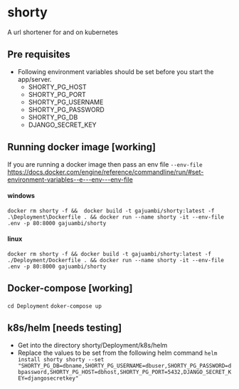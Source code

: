 # shorty

A url shortener for and on kubernetes
## Pre requisites
- Following environment variables should be set before you start the app/server.
    - SHORTY_PG_HOST
    - SHORTY_PG_PORT
    - SHORTY_PG_USERNAME
    - SHORTY_PG_PASSWORD
    - SHORTY_PG_DB
    - DJANGO_SECRET_KEY
## Running docker image [working]
If you are running a docker image then pass an env file `--env-file`
https://docs.docker.com/engine/reference/commandline/run/#set-environment-variables--e---env---env-file
#### windows
`docker rm shorty -f &&  docker build -t gajuambi/shorty:latest -f .\Deployment\Dockerfile . && docker run --name shorty -it --env-file .env -p 80:8000 gajuambi/shorty`

#### linux
`docker rm shorty -f && docker build -t gajuambi/shorty:latest -f ./Deployment/Dockerfile . && docker run --name shorty -it --env-file .env -p 80:8000 gajuambi/shorty`


## Docker-compose [working]
`cd Deployment`
`doker-compose up`

## k8s/helm [needs testing]
- Get into the directory shorty/Deployment/k8s/helm
- Replace the values to be set from the following helm command `helm install shorty shorty --set "SHORTY_PG_DB=dbname,SHORTY_PG_USERNAME=dbuser,SHORTY_PG_PASSWORD=dbpassword,SHORTY_PG_HOST=dbhost,SHORTY_PG_PORT=5432,DJANGO_SECRET_KEY=djangosecretkey"`



